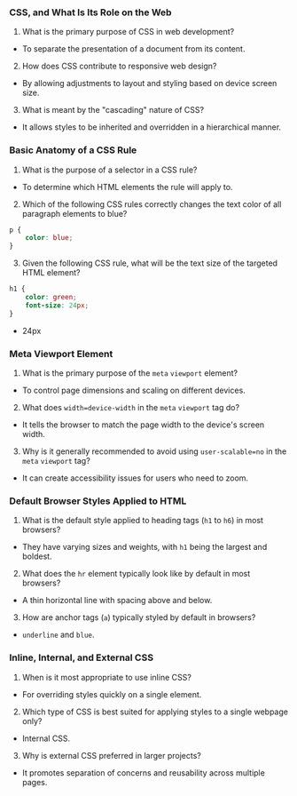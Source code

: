 ### CSS, and What Is Its Role on the Web

1. What is the primary purpose of CSS in web development?

-   To separate the presentation of a document from its content.

2. How does CSS contribute to responsive web design?

-   By allowing adjustments to layout and styling based on device screen size.

3. What is meant by the "cascading" nature of CSS?

-   It allows styles to be inherited and overridden in a hierarchical manner.

### Basic Anatomy of a CSS Rule

1. What is the purpose of a selector in a CSS rule?

-   To determine which HTML elements the rule will apply to.

2. Which of the following CSS rules correctly changes the text color of all paragraph elements to blue?

```css
p {
	color: blue;
}
```

3. Given the following CSS rule, what will be the text size of the targeted HTML element?

```css
h1 {
	color: green;
	font-size: 24px;
}
```

-   24px

### Meta Viewport Element

1. What is the primary purpose of the `meta` `viewport` element?

-   To control page dimensions and scaling on different devices.

2. What does `width=device-width` in the `meta` `viewport` tag do?

-   It tells the browser to match the page width to the device's screen width.

3. Why is it generally recommended to avoid using `user-scalable=no` in the `meta` `viewport` tag?

-   It can create accessibility issues for users who need to zoom.

### Default Browser Styles Applied to HTML

1. What is the default style applied to heading tags (`h1` to `h6`) in most browsers?

-   They have varying sizes and weights, with `h1` being the largest and boldest.

2. What does the `hr` element typically look like by default in most browsers?

-   A thin horizontal line with spacing above and below.

3. How are anchor tags (`a`) typically styled by default in browsers?

-   `underline` and `blue`.

### Inline, Internal, and External CSS

1. When is it most appropriate to use inline CSS?

-   For overriding styles quickly on a single element.

2. Which type of CSS is best suited for applying styles to a single webpage only?

-   Internal CSS.

3. Why is external CSS preferred in larger projects?

-   It promotes separation of concerns and reusability across multiple pages.
